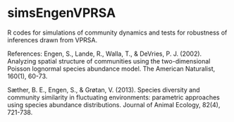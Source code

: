 # simsEngenVPRSA

R codes for simulations of community dynamics and tests for robustness of inferences drawn from VPRSA. 

References:
Engen, S., Lande, R., Walla, T., & DeVries, P. J. (2002). Analyzing spatial structure of communities using the two-dimensional Poisson lognormal species abundance model. The American Naturalist, 160(1), 60-73.

Sæther, B. E., Engen, S., & Grøtan, V. (2013). Species diversity and community similarity in fluctuating environments: parametric approaches using species abundance distributions. Journal of Animal Ecology, 82(4), 721-738.
